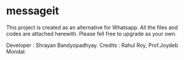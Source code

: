 # messageit

This project is created as an alternative for Whatsapp. All the files and codes are attached herewith. Please fell free to upgrade as your own. 

Developer : Shrayan Bandyopadhyay. 
Credits : Rahul Roy, Prof.Joydeb Mondal. 
